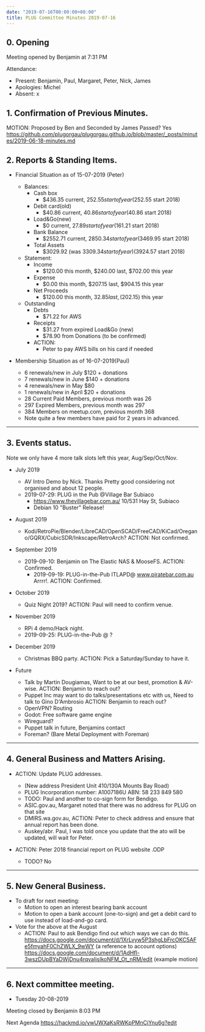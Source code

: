```yaml
---
date: "2019-07-16T00:00:00+08:00"
title: PLUG Committee Minutes 2019-07-16
---
```


## 0. Opening
Meeting opened by Benjamin at 7:31 PM

Attendance:
* Present: Benjamin, Paul, Margaret, Peter, Nick, James
* Apologies: Michel
* Absent: x

## 1. Confirmation of Previous Minutes.
MOTION: Proposed by Ben and Seconded by James Passed? Yes
https://github.com/plugorgau/plugorgau.github.io/blob/master/_posts/minutes/2019-06-18-minutes.md

## 2. Reports & Standing Items.
* Financial Situation as of 15-07-2019 (Peter)
  * Balances:
    * Cash box
      * $436.35 current, $252.55 start of year  ($252.55 start 2018)
    * Debit card(old)
      * $40.86 current, $40.86 start of year            ($40.86  start 2018)
    * Load&Go(new)
      * $0 current, $27.89 start of year    ($161.21 start 2018)
    * Bank Balance
      * $2552.71 current, $2850.34 start of year        ($3469.95 start 2018)
    * Total Assets
      * $3029.92 (was $3309.34 start of year)   ($3924.57 start 2018)
  * Statement:
    * Income
      * $120.00 this month,     $240.00 last, $702.00 this year
    * Expense
      * $0.00 this month,     $207.15 last, $904.15 this year
    * Net Proceeds
      * $120.00 this month,    $32.85 last, ($202.15) this year
  * Outstanding
    * Debts
      * $71.22 for AWS
    * Receipts
      * $31.27 from expired Load&Go (new)
      * $78.90 from Donations (to be confirmed)
    * ACTION:
      * Peter to pay AWS bills on his card if needed
      
* Membership Situation as of 16-07-2019(Paul)
  * 6 renewals/new in July $120 + donations
  *	7 renewals/new in June $140 + donations
  *	4 renewals/new in May $80
  * 1 renewals/new in April $20 + donations
  * 28 Current Paid Members, previous month was 26
  * 297 Expired Members, previous month was 297
  * 384 Members on meetup.com, previous month 368
  * Note quite a few members have paid for 2 years in advanced.

----
## 3. Events status.
Note we only have 4 more talk slots left this year, Aug/Sep/Oct/Nov.

* July 2019
   * AV Intro Demo by Nick. Thanks
   Pretty good considering not organised and about 12 people.
   * 2019-07-29: PLUG in the Pub @Village Bar Subiaco
     * https://www.thevillagebar.com.au/ 10/531 Hay St, Subiaco
     * Debian 10 "Buster" Release!
* August 2019
  * Kodi/RetroPie/Blender/LibreCAD/OpenSCAD/FreeCAD/KiCad/Oregano/GQRX/CubicSDR/Inkscape/RetroArch?
   ACTION: Not confirmed.
* September 2019
   * 2019-09-10: Benjamin on The Elastic NAS & MooseFS.
   ACTION: Confirmed.
       * 2019-09-19: PLUG-in-the-Pub ITLAPD@ www.piratebar.com.au Arrrr!.
   ACTION: Confirmed.
* October 2019
  * Quiz Night 2019?
  ACTION: Paul will need to confirm venue.
* November 2019
  * RPi 4 demo/Hack night.
  * 2019-09-25: PLUG-in-the-Pub @ ?
* December 2019
  * Christmas BBQ party.
  ACTION: Pick a Saturday/Sunday to have it.
  
* Future
   * Talk by Martin Dougiamas, Want to be at our best, promotion & AV-wise.
   ACTION: Benjamin to reach out?
   * Puppet Inc may want to do talks/presentations etc with us, Need to talk to Gino D'Ambrosio
   ACTION: Benjamin to reach out?
   * OpenVPN? Routing
   * Godot: Free software game engine
   * Wireguard?
   * Puppet talk in future, Benjamins contact
   * Foreman? (Bare Metal Deployment with Foreman)

----
## 4. General Business and Matters Arising.

* ACTION: Update PLUG addresses.
  * (New address President Unit 410/130A Mounts Bay Road)
  * PLUG Incorporation number: A1007186U ABN: 58 233 849 580
  * TODO: Paul and another to co-sign form for Bendigo.
  * ASIC.gov.au, Margaret noted that there was no address for PLUG on that site
  * DMIRS.wa.gov.au, ACTION: Peter to check address and ensure that annual report has been done.
  * Auskey/abr. Paul, I was told once you update that the ato will be updated, will wait for Peter.

* ACTION: Peter 2018 financial report on PLUG website .ODP
  * TODO? No

----
## 5. New General Business.
 * To draft for next meeting:
   * Motion to open an interest bearing bank account
   * Motion to open a bank account (one-to-sign) and get a debit card to use instead of load-and-go card.
* Vote for the above at the August
  * ACTION: Paul to ask Bendigo find out which ways we can do this.
https://docs.google.com/document/d/1XrLvyw5P3shgLbFrcOKC5AFe5fmyahF0ChZWLX_9wWY (a reference to account options)
https://docs.google.com/document/d/1AdHfl-3wszDUpBYaDWjDnu4rqvaIjsIkoNFM_Ot_nRM/edit (example motion)

----
## 6. Next committee meeting.
* Tuesday 20-08-2019

Meeting closed by Benjamin 8:03 PM

Next Agenda
https://hackmd.io/ywUWXaKsRWKpPMnCiYnu6g?edit
